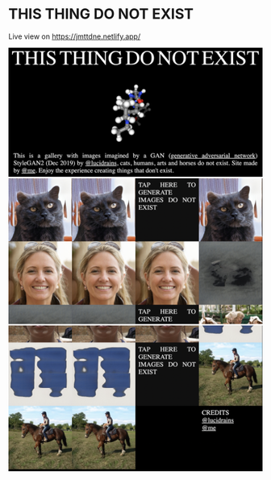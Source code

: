 # THIS THING DO NOT EXIST

Live view on https://jmttdne.netlify.app/

<img src="01.png">

<img src="02.png">

<img src="03.png">
